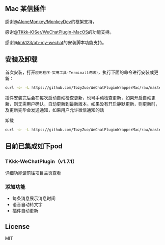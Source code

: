 ## Mac 某信插件
感谢[@AloneMonkey/MonkeyDev](https://github.com/AloneMonkey/MonkeyDev)的框架支持，

感谢[@TKkk-iOSer/WeChatPlugin-MacOS](https://github.com/TKkk-iOSer/WeChatPlugin-MacOS)的功能支持。

感谢[@lmk123/oh-my-wechat](https://github.com/lmk123/oh-my-wechat)的安装脚本功能支持。

<!--感谢[@Natoto/WeChatPlugin](https://github.com/Natoto/WeChatPlugin)的功能支持。-->

## 安装及卸载

首次安装，打开`应用程序-实用工具-Terminal(终端)`，执行下面的命令进行安装或更新：

```sh
curl -o- -L https://github.com/TozyZuo/WeChatPluginWrapperMac/raw/master/Other/OnlineInstall.sh | bash -s
```

插件安装完后会在每次启动自动检查更新，也可手动检查更新，如果开启自动更新，则无需用户确认，自动更新到最新版本。如果没有开启静默更新，则更新时，及更新完毕会发送通知，如果用户允许微信通知的话

卸载

```sh
curl -o- -L https://github.com/TozyZuo/WeChatPluginWrapperMac/raw/master/Other/Uninstall.sh | bash -s
```

## 目前已集成如下pod

### TKkk-WeChatPlugin（v1.7.1）
[详细功能请前往项目主页查看](https://github.com/TKkk-iOSer/WeChatPlugin-MacOS)


<!--### Natoto-WeChatPlugin
功能：

* 朋友圈-->

### 添加功能
* 每条消息展示消息时间
* 语音自动转文字
* 插件自动更新

## License
MIT